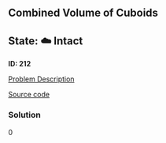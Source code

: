 ## Combined Volume of Cuboids

## State: :cloud: **Intact**

**ID: 212**

[Problem Description](https://projecteuler.net/problem=212)

[Source code](main.cpp)

### Solution
0